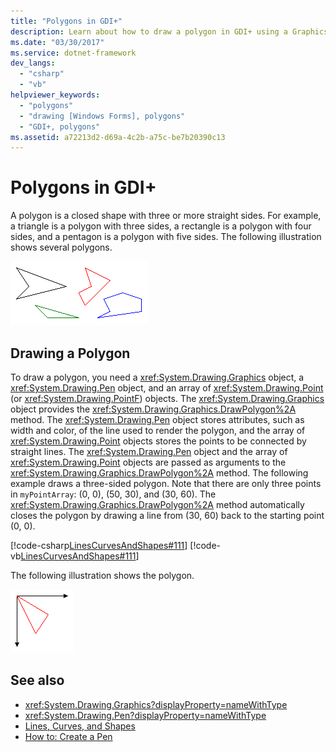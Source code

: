 ```yaml
---
title: "Polygons in GDI+"
description: Learn about how to draw a polygon in GDI+ using a Graphics object, a Pen object, and an array of objects.
ms.date: "03/30/2017"
ms.service: dotnet-framework
dev_langs: 
  - "csharp"
  - "vb"
helpviewer_keywords: 
  - "polygons"
  - "drawing [Windows Forms], polygons"
  - "GDI+, polygons"
ms.assetid: a72213d2-d69a-4c2b-a75c-be7b20390c13
---
```

# Polygons in GDI+

A polygon is a closed shape with three or more straight sides. For example, a triangle is a polygon with three sides, a rectangle is a polygon with four sides, and a pentagon is a polygon with five sides. The following illustration shows several polygons.

![Polygons](./media/aboutgdip02-art07.gif "Aboutgdip02_art07")

## Drawing a Polygon

To draw a polygon, you need a <xref:System.Drawing.Graphics> object, a <xref:System.Drawing.Pen> object, and an array of <xref:System.Drawing.Point> (or <xref:System.Drawing.PointF>) objects. The <xref:System.Drawing.Graphics> object provides the <xref:System.Drawing.Graphics.DrawPolygon%2A> method. The <xref:System.Drawing.Pen> object stores attributes, such as width and color, of the line used to render the polygon, and the array of <xref:System.Drawing.Point> objects stores the points to be connected by straight lines. The <xref:System.Drawing.Pen> object and the array of <xref:System.Drawing.Point> objects are passed as arguments to the <xref:System.Drawing.Graphics.DrawPolygon%2A> method. The following example draws a three-sided polygon. Note that there are only three points in `myPointArray`: (0, 0), (50, 30), and (30, 60). The <xref:System.Drawing.Graphics.DrawPolygon%2A> method automatically closes the polygon by drawing a line from (30, 60) back to the starting point (0, 0).

[!code-csharp[LinesCurvesAndShapes#111](~/samples/snippets/csharp/VS_Snippets_Winforms/LinesCurvesAndShapes/CS/Class1.cs#111)]
[!code-vb[LinesCurvesAndShapes#111](~/samples/snippets/visualbasic/VS_Snippets_Winforms/LinesCurvesAndShapes/VB/Class1.vb#111)]

The following illustration shows the polygon.

![Polygon](./media/aboutgdip02-art08.gif "Aboutgdip02_art08")

## See also

- <xref:System.Drawing.Graphics?displayProperty=nameWithType>
- <xref:System.Drawing.Pen?displayProperty=nameWithType>
- [Lines, Curves, and Shapes](lines-curves-and-shapes.md)
- [How to: Create a Pen](how-to-create-a-pen.md)
